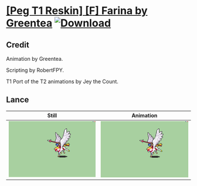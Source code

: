 # [\[Peg T1 Reskin\] \[F\] Farina by Greentea](./) [![Download](https://img.shields.io/badge/Download--red?style=social&logo=github)](https://minhaskamal.github.io/DownGit/#/home?url=https://github.com/Klokinator/FE-Repo/tree/main/Battle%20Animations%2FMounted%20-%20Pegs%2C%20Wyverns%2C%20Griffons%2F%5BPeg%20T1%20Reskin%5D%20%5BF%5D%20Farina%20by%20Greentea%2F2.%20Lance)

## Credit

Animation by Greentea.

Scripting by RobertFPY.

T1 Port of the T2 animations by Jey the Count.

## Lance

| Still | Animation |
| :---: | :-------: |
| ![Lance still](./Lance_000.png) | ![Lance animation](./Lance.gif) |
